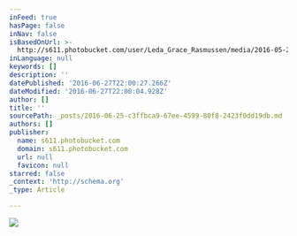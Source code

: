 ```yaml
---
inFeed: true
hasPage: false
inNav: false
isBasedOnUrl: >-
  http://s611.photobucket.com/user/Leda_Grace_Rasmussen/media/2016-05-28%2018.25.27_zpslnvwnl5n.jpg.html?o=0
inLanguage: null
keywords: []
description: ''
datePublished: '2016-06-27T22:00:27.266Z'
dateModified: '2016-06-27T22:00:04.928Z'
author: []
title: ''
sourcePath: _posts/2016-06-25-c3ffbca9-67ee-4599-80f8-2423f0dd19db.md
authors: []
publisher:
  name: s611.photobucket.com
  domain: s611.photobucket.com
  url: null
  favicon: null
starred: false
_context: 'http://schema.org'
_type: Article

---
```

![](https://the-grid-user-content.s3-us-west-2.amazonaws.com/50355a68-2e94-475b-9ac8-077826e75456.jpg)